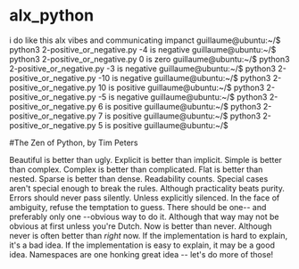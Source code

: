 # alx_python 
i do like this alx vibes and communicating impanct 
guillaume@ubuntu:~/$ python3 2-positive_or_negative.py 
-4 is negative
guillaume@ubuntu:~/$ python3 2-positive_or_negative.py 
0 is zero
guillaume@ubuntu:~/$ python3 2-positive_or_negative.py 
-3 is negative
guillaume@ubuntu:~/$ python3 2-positive_or_negative.py 
-10 is negative
guillaume@ubuntu:~/$ python3 2-positive_or_negative.py 
10 is positive
guillaume@ubuntu:~/$ python3 2-positive_or_negative.py 
-5 is negative
guillaume@ubuntu:~/$ python3 2-positive_or_negative.py 
6 is positive
guillaume@ubuntu:~/$ python3 2-positive_or_negative.py 
7 is positive
guillaume@ubuntu:~/$ python3 2-positive_or_negative.py 
5 is positive
guillaume@ubuntu:~/$ 

#The Zen of Python, by Tim Peters

Beautiful is better than ugly.
Explicit is better than implicit.
Simple is better than complex.
Complex is better than complicated.
Flat is better than nested.
Sparse is better than dense.
Readability counts.
Special cases aren't special enough to break the rules.
Although practicality beats purity.
Errors should never pass silently.
Unless explicitly silenced.
In the face of ambiguity, refuse the temptation to guess.
There should be one-- and preferably only one --obvious way to do it.
Although that way may not be obvious at first unless you're Dutch.
Now is better than never.
Although never is often better than *right* now.
If the implementation is hard to explain, it's a bad idea.
If the implementation is easy to explain, it may be a good idea.
Namespaces are one honking great idea -- let's do more of those!